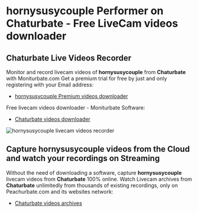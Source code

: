 # hornysusycouple Performer on Chaturbate - Free LiveCam videos downloader

## Chaturbate Live Videos Recorder

Monitor and record livecam videos of **hornysusycouple** from **Chaturbate** with Moniturbate.com
Get a premium trial for free by just and only registering with your Email address:
* [hornysusycouple Premium videos downloader](https://moniturbate.com/request-demo-licence-key.html)

Free livecam videos downloader - Moniturbate Software:
* [Chaturbate videos downloader](https://moniturbate.com/moniturbate-download-software.html)

![hornysusycouple livecam videos recorder](https://peachurnet.com/templates/moniturbate-software.png)


## Capture hornysusycouple videos from the Cloud and watch your recordings on Streaming

Without the need of downloading a software, capture **hornysusycouple** livecam videos from **Chaturbate** 100% online.
Watch Livecam archives from **Chaturbate** unlimitedly from thousands of existing recordings, only on Peachurbate.com and its websites network:
* [Chaturbate videos archives](https://peachurnet.com/)